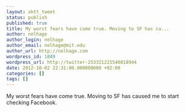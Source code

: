 ```yaml
---
layout: aktt_tweet
status: publish
published: true
title: My worst fears have come true. Moving to SF has ca...
author: nelhage
author_login: nelhage
author_email: nelhage@mit.edu
author_url: http://nelhage.com
wordpress_id: 1849
wordpress_url: http://twitter-253321221540818944
date: 2012-10-02 22:31:00.000000000 +02:00
categories: []
tags: []
---
```

My worst fears have come true. Moving to SF has caused me to start checking Facebook.

